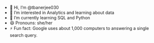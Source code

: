 - 👋 Hi, I’m @tbanerjee030
- 👀 I’m interested in Analytics and learning about data
- 🌱 I’m currently learning SQL and Python
- 😄 Pronouns: she/her
- ⚡ Fun fact: Google uses about 1,000 computers to answering a single search query.

<!---
tbanerjee030/tbanerjee030 is a ✨ special ✨ repository because its `README.md` (this file) appears on your GitHub profile.
You can click the Preview link to take a look at your changes.
--->
